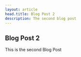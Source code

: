```yaml
---
layout: article
head.title: Blog Post 2
description: The second blog post
---
```


## Blog Post 2

This is the second Blog Post
